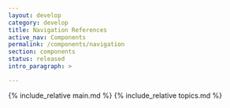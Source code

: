 ```yaml
---
layout: develop
category: develop
title: Navigation References
active_nav: Components
permalink: /components/navigation
section: components
status: released
intro_paragraph: >

---
```


{% include_relative main.md %}
{% include_relative topics.md %}
